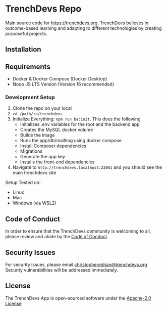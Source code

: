# TrenchDevs Repo

Main source code for https://trenchdevs.org. TrenchDevs believes in outcome-based learning and adapting to different
technologies by creating purposeful projects.

## Installation

## Requirements

- Docker & Docker Compose  (Docker Desktop)
- Node JS LTS Version (Version 16 recommended)

### Development Setup

1. Clone the repo on your local
2. `cd /path/to/trenchdevs`
3. Initialize Everything: `npm run be:init`. This does the following 
   - Initializes .env variables for the root and the backend app
   - Creates the MySQL docker volume 
   - Builds the image 
   - Runs the app/db/mailhog using docker compose 
   - Install Composer dependencies
   - Migrations
   - Generate the app key 
   - Installs the front-end dependencies
4. Navigate to `http://trenchdevs.localhost:22061` and you should see the main trenchdevs site

Setup Tested on:

- Linux
- Mac
- Windows (via WSL2)

## Code of Conduct

In order to ensure that the TrenchDevs community is welcoming to all, please review and abide by the
[Code of Conduct](https://github.com/trenchdevs/trenchdevs/blob/master/CODE_OF_CONDUCT.md).

## Security Issues

For security issues, please email [christopheredrian@trenchdevs.org](mailto:christopheredrian@trenchdevs.org)
Security vulnerabilities will be addressed immediately.

## License

The TrenchDevs App is open-sourced software under
the [Apache-2.0 License](https://github.com/trenchdevs/trenchdevs/blob/master/LICENSE)
